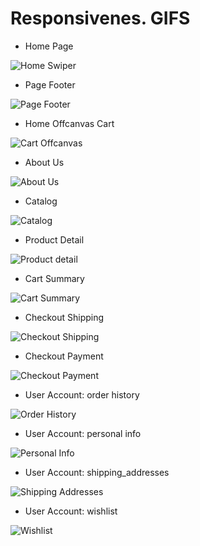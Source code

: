 # Responsivenes. GIFS

- Home Page

![Home Swiper](home_carols_swiper.gif)

- Page Footer

![Page Footer](footer_home.gif)

- Home Offcanvas Cart

![Cart Offcanvas](home_carols_offcanvas_cart.gif)

- About Us

![About Us](about_us.gif)

- Catalog

![Catalog](catalog-responsive.gif)

- Product Detail

![Product detail](product_detail_resp.gif)

- Cart Summary

![Cart Summary](cart_summary.gif)

- Checkout Shipping

![Checkout Shipping](checkout_shipping.gif)

- Checkout Payment

![Checkout Payment](checkout_payment.gif)

- User Account: order history

![Order History](order_history.gif)

- User Account: personal info

![Personal Info](personal_info.gif)

- User Account: shipping_addresses

![Shipping Addresses](shipping_addresses.gif)

- User Account: wishlist

![Wishlist](wishlist.gif)